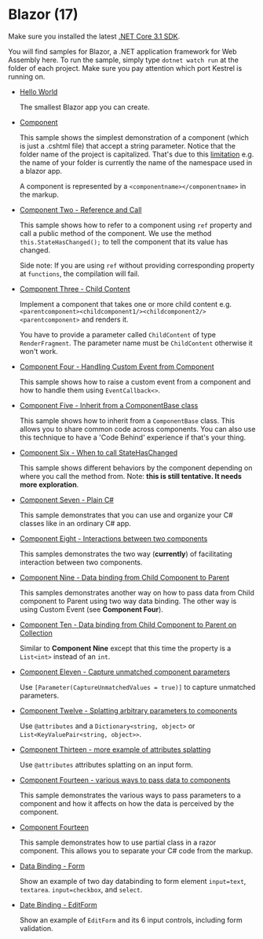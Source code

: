 # Blazor (17)

Make sure you installed the latest [.NET Core 3.1 SDK](https://dotnet.microsoft.com/download/dotnet-core/3.1).

You will find samples for Blazor, a .NET application framework for Web Assembly here. To run the sample, simply type `dotnet watch run` at the folder of each project. Make sure you pay attention which port Kestrel is running on.

  * [Hello World](/projects/blazor/HelloWorld)

    The smallest Blazor app you can create.

  * [Component](/projects/blazor/Component)

    This sample shows the simplest demonstration of a component (which is just a .cshtml file) that accept a string parameter. Notice that the folder name of the project is capitalized. That's due to this [limitation](https://github.com/aspnet/Blazor/issues/854)  e.g. the name of your folder is currently the name of the namespace used in a blazor app.

    A component is represented by a `<componentname></componentname>` in the markup. 

  * [Component Two - Reference and Call](/projects/blazor/ComponentTwo)
  
    This sample shows how to refer to a component using `ref` property and call a public method of the component. We use the method `this.StateHasChanged();` to tell the component that its value has changed.

    Side note: If you are using `ref` without providing corresponding property at `functions`, the compilation will fail.
    
  * [Component Three - Child Content](/projects/blazor/ComponentThree)

    Implement a component that takes one or more child content e.g. `<parentcomponent><childcomponent1/><childcomponent2/><parentcomponent>` and renders it. 

    You have to provide a parameter called `ChildContent` of type `RenderFragment`. The parameter name must be `ChildContent` otherwise it won't work.

  * [Component Four - Handling Custom Event from Component](/projects/blazor/ComponentFour)

    This sample shows how to raise a custom event from a component and how to handle them using `EventCallback<>`.
   
  * [Component Five - Inherit from a ComponentBase class](/projects/blazor/ComponentFive)

    This sample shows how to inherit from a `ComponentBase` class. This allows you to share common code across components. You can also use this technique to have a 'Code Behind' experience if that's your thing.

  * [Component Six - When to call StateHasChanged](/projects/blazor/ComponentSix)

    This sample shows different behaviors by the component depending on where you call the method from. Note: __this is still tentative. It needs more exploration__. 

  * [Component Seven - Plain C#](/projects/blazor/ComponentSeven)

    This sample demonstrates that you can use and organize your C# classes like in an ordinary C# app.

  * [Component Eight - Interactions between two components](/projects/blazor/ComponentEight)

    This samples demonstrates the two way (__currently__) of facilitating interaction between two components.

  * [Component Nine - Data binding from Child Component to Parent](/projects/blazor/ComponentNine)

    This samples demonstrates another way on how to pass data from Child component to Parent using two way data binding. The other way is using Custom Event (see __Component Four__).

  * [Component Ten - Data binding from Child Component to Parent on Collection](/projects/blazor/ComponentTen)

    Similar to __Component Nine__ except that this time the property is a `List<int>` instead of an `int`.

  * [Component Eleven - Capture unmatched component parameters](/projects/blazor/ComponentEleven)

    Use `[Parameter(CaptureUnmatchedValues = true)]` to capture unmatched parameters.

  * [Component Twelve - Splatting arbitrary parameters to components](/projects/blazor/ComponentTwelve)

    Use `@attributes` and a `Dictionary<string, object>` or `List<KeyValuePair<string, object>>`.
    
  * [Component Thirteen - more example of attributes splatting](/projects/blazor/ComponentThirteen)

    Use `@attributes` attributes splatting on an input form.

  * [Component Fourteen - various ways to pass data to components](/projects/blazor/ComponentFourteen)

    This sample demonstrates the various ways to pass parameters to a component and how it affects on how the data is perceived by the component.

  * [Component Fourteen](/projects/blazor/ComponentFifteen)

    This sample demonstrates how to use partial class in a razor component. This allows you to separate your C# code from the markup.
    
  * [Data Binding - Form](/projects/blazor/DataBinding)

    Show an example of two day databinding to form element `input=text`, `textarea`. `input=checkbox`, and `select`.

  * [Date Binding - EditForm](/projects/blazor/DataBindingTwo)

    Show an example of `EditForm` and its 6 input controls, including form validation.

